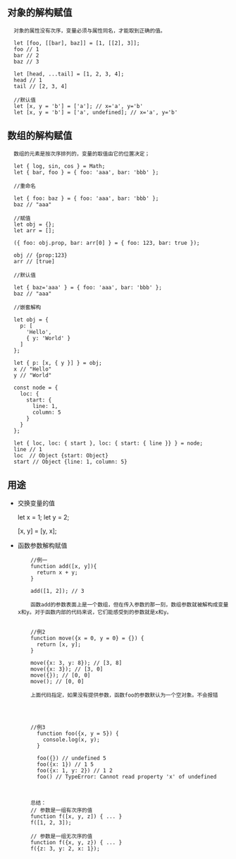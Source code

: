 ## 对象的解构赋值

      对象的属性没有次序，变量必须与属性同名，才能取到正确的值。
      
      let [foo, [[bar], baz]] = [1, [[2], 3]];
      foo // 1
      bar // 2
      baz // 3
      
      let [head, ...tail] = [1, 2, 3, 4];
      head // 1
      tail // [2, 3, 4]
      
      //默认值
      let [x, y = 'b'] = ['a']; // x='a', y='b'
      let [x, y = 'b'] = ['a', undefined]; // x='a', y='b'




## 数组的解构赋值

      数组的元素是按次序排列的，变量的取值由它的位置决定；
      
      let { log, sin, cos } = Math;
      let { bar, foo } = { foo: 'aaa', bar: 'bbb' };
      
      //重命名
      
      let { foo: baz } = { foo: 'aaa', bar: 'bbb' };
      baz // "aaa"
      
      //赋值
      let obj = {};
      let arr = [];

      ({ foo: obj.prop, bar: arr[0] } = { foo: 123, bar: true });

      obj // {prop:123}
      arr // [true]
      
      //默认值 
      
      let { baz='aaa' } = { foo: 'aaa', bar: 'bbb' };
      baz // "aaa"
      
      //嵌套解构
      
      let obj = {
        p: [
          'Hello',
          { y: 'World' }
        ]
      };

      let { p: [x, { y }] } = obj;
      x // "Hello"
      y // "World"
      
      const node = {
        loc: {
          start: {
            line: 1,
            column: 5
          }
        }
      };

      let { loc, loc: { start }, loc: { start: { line }} } = node;
      line // 1
      loc  // Object {start: Object}
      start // Object {line: 1, column: 5}
      
## 用途
- 交换变量的值

    let x = 1;
    let y = 2;

    [x, y] = [y, x];

- 函数参数解构赋值

          //例一
          function add([x, y]){
            return x + y;
          }

          add([1, 2]); // 3

          函数add的参数表面上是一个数组，但在传入参数的那一刻，数组参数就被解构成变量x和y。对于函数内部的代码来说，它们能感受到的参数就是x和y。

          
          //例2
          function move({x = 0, y = 0} = {}) {
            return [x, y];
          }

          move({x: 3, y: 8}); // [3, 8]
          move({x: 3}); // [3, 0]
          move({}); // [0, 0]
          move(); // [0, 0]
          
          上面代码指定，如果没有提供参数，函数foo的参数默认为一个空对象。不会报错


          
          
          //例3
            function foo({x, y = 5}) {
              console.log(x, y);
            }

            foo({}) // undefined 5
            foo({x: 1}) // 1 5
            foo({x: 1, y: 2}) // 1 2
            foo() // TypeError: Cannot read property 'x' of undefined



          总结：
          // 参数是一组有次序的值
          function f([x, y, z]) { ... }
          f([1, 2, 3]);

          // 参数是一组无次序的值
          function f({x, y, z}) { ... }
          f({z: 3, y: 2, x: 1});

      
      
      

